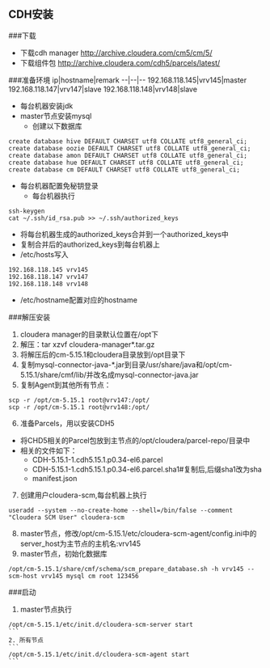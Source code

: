 CDH安装
---------
###下载
- 下载cdh manager
http://archive.cloudera.com/cm5/cm/5/
- 下载组件包
http://archive.cloudera.com/cdh5/parcels/latest/

###准备环境
ip|hostname|remark
--|--|--
192.168.118.145|vrv145|master
192.168.118.147|vrv147|slave
192.168.118.148|vrv148|slave
- 每台机器安装jdk
- master节点安装mysql
  - 创建以下数据库
```
create database hive DEFAULT CHARSET utf8 COLLATE utf8_general_ci;
create database oozie DEFAULT CHARSET utf8 COLLATE utf8_general_ci; 
create database amon DEFAULT CHARSET utf8 COLLATE utf8_general_ci;
create database hue DEFAULT CHARSET utf8 COLLATE utf8_general_ci;
create database cm DEFAULT CHARSET utf8 COLLATE utf8_general_ci;
```
- 每台机器配置免秘钥登录
  - 每台机器执行
```
ssh-keygen
cat ~/.ssh/id_rsa.pub >> ~/.ssh/authorized_keys
```
  - 将每台机器生成的authorized_keys合并到一个authorized_keys中
  - 复制合并后的authorized_keys到每台机器上
- /etc/hosts写入
```
192.168.118.145 vrv145
192.168.118.147 vrv147
192.168.118.148 vrv148
```
- /etc/hostname配置对应的hostname

###解压安装
1. cloudera manager的目录默认位置在/opt下
2. 解压：tar xzvf cloudera-manager*.tar.gz
3. 将解压后的cm-5.15.1和cloudera目录放到/opt目录下
4. 复制mysql-connector-java-*.jar到目录/usr/share/java和/opt/cm-5.15.1/share/cmf/lib/并改名成mysql-connector-java.jar
5. 复制Agent到其他所有节点：
```
scp -r /opt/cm-5.15.1 root@vrv147:/opt/
scp -r /opt/cm-5.15.1 root@vrv148:/opt/
```
6. 准备Parcels，用以安装CDH5
- 将CHD5相关的Parcel包放到主节点的/opt/cloudera/parcel-repo/目录中
- 相关的文件如下：
  - CDH-5.15.1-1.cdh5.15.1.p0.34-el6.parcel
  - CDH-5.15.1-1.cdh5.15.1.p0.34-el6.parcel.sha1#复制后,后缀sha1改为sha
  - manifest.json
7. 创建用户cloudera-scm,每台机器上执行
```
useradd --system --no-create-home --shell=/bin/false --comment "Cloudera SCM User" cloudera-scm
```
8. master节点，修改/opt/cm-5.15.1/etc/cloudera-scm-agent/config.ini中的server_host为主节点的主机名:vrv145
9. master节点，初始化数据库
```
/opt/cm-5.15.1/share/cmf/schema/scm_prepare_database.sh -h vrv145 --scm-host vrv145 mysql cm root 123456
```
###启动
1. master节点执行
````
/opt/cm-5.15.1/etc/init.d/cloudera-scm-server start
```
2. 所有节点
```
/opt/cm-5.15.1/etc/init.d/cloudera-scm-agent start
```